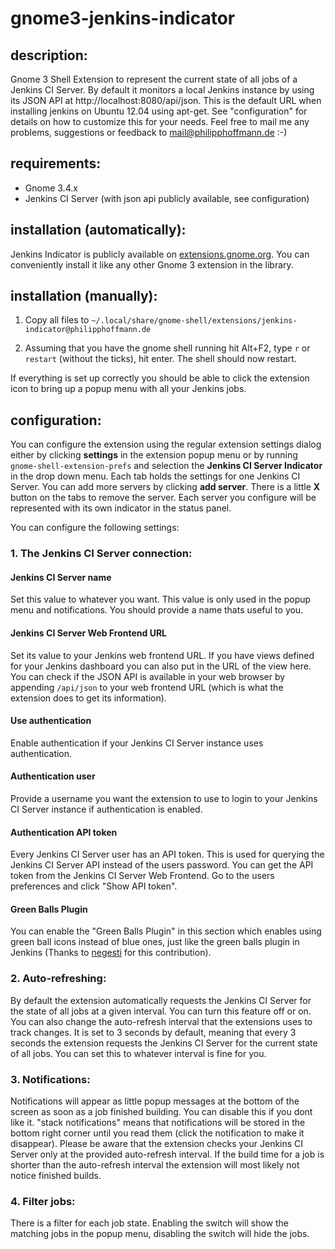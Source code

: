 # gnome3-jenkins-indicator

## description:
Gnome 3 Shell Extension to represent the current state of all jobs of a Jenkins CI Server.
By default it monitors a local Jenkins instance by using its JSON API at http://localhost:8080/api/json.
This is the default URL when installing jenkins on Ubuntu 12.04 using apt-get.
See "configuration" for details on how to customize this for your needs.
Feel free to mail me any problems, suggestions or feedback to mail@philipphoffmann.de :-)

## requirements:
- Gnome 3.4.x
- Jenkins CI Server (with json api publicly available, see configuration)

## installation (automatically):
Jenkins Indicator is publicly available on [extensions.gnome.org](https://extensions.gnome.org/extension/399/jenkins-ci-server-indicator/).
You can conveniently install it like any other Gnome 3 extension in the library.

## installation (manually):
1. Copy all files to `~/.local/share/gnome-shell/extensions/jenkins-indicator@philipphoffmann.de`

2. Assuming that you have the gnome shell running hit Alt+F2, type `r` or `restart` (without the ticks), hit enter. The shell should now restart.

If everything is set up correctly you should be able to click the extension icon to bring up a popup menu with all your Jenkins jobs. 

## configuration:
You can configure the extension using the regular extension settings dialog either by clicking **settings** in the extension popup menu or by running `gnome-shell-extension-prefs` and selection the **Jenkins CI Server Indicator** in the drop down menu. 
Each tab holds the settings for one Jenkins CI Server.
You can add more servers by clicking **add server**.
There is a little **X** button on the tabs to remove the server.
Each server you configure will be represented with its own indicator in the status panel.

You can configure the following settings:

### 1. The Jenkins CI Server connection:
#### Jenkins CI Server name
Set this value to whatever you want. This value is only used in the popup menu and notifications. You should provide a name thats useful to you.

#### Jenkins CI Server Web Frontend URL
Set its value to your Jenkins web frontend URL. If you have views defined for your Jenkins dashboard you can also put in the URL of the view here.
You can check if the JSON API is available in your web browser by appending `/api/json` to your web frontend URL (which is what the extension does to get its information).

#### Use authentication
Enable authentication if your Jenkins CI Server instance uses authentication.

#### Authentication user
Provide a username you want the extension to use to login to your Jenkins CI Server instance if authentication is enabled.

#### Authentication API token
Every Jenkins CI Server user has an API token. This is used for querying the Jenkins CI Server API instead of the users password. You can get the API token from the Jenkins CI Server Web Frontend. Go to the users preferences and click "Show API token".

#### Green Balls Plugin
You can enable the "Green Balls Plugin" in this section which enables using green ball icons instead of blue ones, just like the green balls plugin in Jenkins (Thanks to [negesti](https://github.com/negesti) for this contribution).

### 2. Auto-refreshing:
By default the extension automatically requests the Jenkins CI Server for the state of all jobs at a given interval.
You can turn this feature off or on.
You can also change the auto-refresh interval that the extensions uses to track changes.
It is set to 3 seconds by default, meaning that every 3 seconds the extension requests the Jenkins CI Server for the current state of all jobs.
You can set this to whatever interval is fine for you.

### 3. Notifications:
Notifications will appear as little popup messages at the bottom of the screen as soon as a job finished building.
You can disable this if you dont like it.
"stack notifications" means that notifications will be stored in the bottom right corner until you read them (click the notification to make it disappear).
Please be aware that the extension checks your Jenkins CI Server only at the provided auto-refresh interval.
If the build time for a job is shorter than the auto-refresh interval the extension will most likely not notice finished builds.

### 4. Filter jobs:
There is a filter for each job state. Enabling the switch will show the matching jobs in the popup menu, disabling the switch will hide the jobs.
